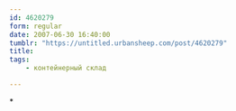 ```yaml
---
id: 4620279
form: regular
date: 2007-06-30 16:40:00
tumblr: "https://untitled.urbansheep.com/post/4620279"
title:
tags:
    - контейнерный склад

---
```


<p>*</p>

